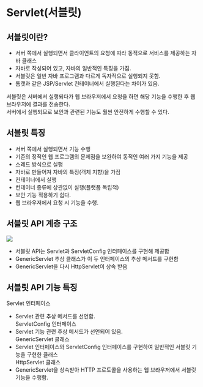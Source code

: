 # Servlet(서블릿)

## 서블릿이란?
- 서버 쪽에서 실행되면서 클라이언트의 요청에 따라 동적으로 서비스를 제공하는 자바 클래스
- 자바로 작성되어 있고, 자바의 일반적인 특징을 가짐.
- 서블릿은 일반 자바 프로그램과 다르게 독자적으로 실행되지 못함.
- 톰캣과 같은 JSP/Servlet 컨테이너에서 실행된다는 차이가 있음.

서블릿은 서버에서 실행되다가 웹 브라우저에서 요청을 하면 해당 기능을 수행한 후 웹 브라우저에 결과를 전송한다.   
서버에서 실행되므로 보안과 관련된 기능도 훨씬 안전하게 수행할 수 있다.

## 서블릿 특징
- 서버 쪽에서 실행되면서 기능 수행
- 기존의 정적인 웹 프로그램의 문제점을 보완하여 동적인 여러 가지 기능을 제공
- 스레드 방식으로 실행
- 자바로 만들어져 자바의 특징(객체 지향)을 가짐
- 컨테이너에서 실행
- 컨테이너 종류에 상관없이 실행(플랫폼 독립적)
- 보안 기능 적용하기 쉽다.
- 웹 브라우저에서 요청 시 기능을 수행.
     
## 서블릿 API 계층 구조
<img src="https://user-images.githubusercontent.com/62877858/138565720-92127eae-ff30-4cfb-8b74-6ae0eefb5c9b.GIF"/>

- 서블릿 API는 Servlet과 ServletConfig 인터페이스를 구현해 제공함    
- GenericServlet 추상 클래스가 이 두 인터페이스의 추상 메서드를 구현함    
- GenericServlet을 다시 HttpServlet이 상속 받음        
   
## 서블릿 API 기능 특징
Servlet 인터페이스     
- Servlet 관련 추상 메서드를 선언함.        
ServletConfig 인터페이스      
- Servlet 기능 관련 추상 메서드가 선언되어 있음.     
GenericServlet 클래스        
- Servlet 인터페이스와 ServletConfig 인터페이스를 구현하여 일반적인 서블릿 기능을 구현한 클래스    
HttpServlet 클래스      
- GenericServlet을 상속받아 HTTP 프로토콜을 사용하는 웹 브라우저에서 서블릿 기능을 수행함.     
